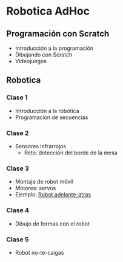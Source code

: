 # Robotica AdHoc

## Programación con Scratch
* Introducción a la programación
* Dibujando con Scratch
* Videojuegos

## Robotica
### Clase 1
* Introducción a la robótica
* Programación de secuencias
### Clase 2
* Sensores infrarrojos
  * Reto: detección del borde de la mesa
### Clase 3
* Montaje de robot móvil
* Motores: servos
* Ejemplo: [Robot adelante-atras](./Bitbloq/Robot_adelante_atras.bitbloq)
### Clase 4
* Dibujo de formas con el robot
### Clase 5
* Robot no-te-caigas
